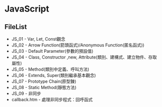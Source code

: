 # JavaScript 
## FileList
- JS_01 - Var, Let, Const觀念
- JS_02 - Arrow Function(箭頭函式)/Anonymous Function(匿名函式))
- JS_03 - Default Parameter(參數的預設值)
- JS_04 - Class, Constructor ,new, Attribute(類別、建構式、建立物件、存取屬性)
- JS_05 - Method(類別中定義、呼叫方法)
- JS_06 - Extends, Super(類別繼承基本觀念)
- JS_07 - Prototype Chain(原型鍊)
- JS_08 - Static Method(靜態方法)
- JS_09 - 非同步
- callback.htm - 處理非同步程式：回呼函式
